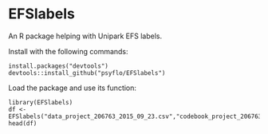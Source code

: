 # EFSlabels
An R package helping with Unipark EFS labels.

Install with the following commands: 
```{r}
install.packages("devtools")
devtools::install_github("psyflo/EFSlabels")
```
Load the package and use its function:
```{r}
library(EFSlabels)
df <- EFSlabels("data_project_206763_2015_09_23.csv","codebook_project_206763_2015_09_23.csv")
head(df)
```
